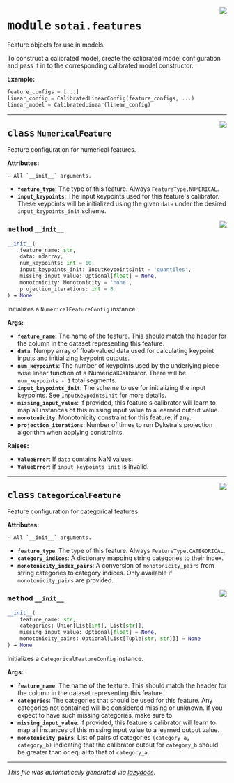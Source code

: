<!-- markdownlint-disable -->

<a href="https://github.com/SOTAI-Labs/sotai/tree/main/sotai/features.py#L0"><img align="right" style="float:right;" src="https://img.shields.io/badge/-source-cccccc?style=flat-square"></a>

# <kbd>module</kbd> `sotai.features`
Feature objects for use in models. 

To construct a calibrated model, create the calibrated model configuration and pass it in to the corresponding calibrated model constructor. 



**Example:**
 ```python
feature_configs = [...]
linear_config = CalibratedLinearConfig(feature_configs, ...)
linear_model = CalibratedLinear(linear_config)
``` 



---

<a href="https://github.com/SOTAI-Labs/sotai/tree/main/sotai/features.py#L36"><img align="right" style="float:right;" src="https://img.shields.io/badge/-source-cccccc?style=flat-square"></a>

## <kbd>class</kbd> `NumericalFeature`
Feature configuration for numerical features. 



**Attributes:**
 
    - All `__init__` arguments. 
 - <b>`feature_type`</b>:  The type of this feature. Always `FeatureType.NUMERICAL`. 
 - <b>`input_keypoints`</b>:  The input keypoints used for this feature's calibrator. These  keypoints will be initialized using the given `data` under the desired  `input_keypoints_init` scheme. 

<a href="https://github.com/SOTAI-Labs/sotai/tree/main/sotai/features.py#L47"><img align="right" style="float:right;" src="https://img.shields.io/badge/-source-cccccc?style=flat-square"></a>

### <kbd>method</kbd> `__init__`

```python
__init__(
    feature_name: str,
    data: ndarray,
    num_keypoints: int = 10,
    input_keypoints_init: InputKeypointsInit = 'quantiles',
    missing_input_value: Optional[float] = None,
    monotonicity: Monotonicity = 'none',
    projection_iterations: int = 8
) → None
```

Initializes a `NumericalFeatureConfig` instance. 



**Args:**
 
 - <b>`feature_name`</b>:  The name of the feature. This should match the header for the  column in the dataset representing this feature. 
 - <b>`data`</b>:  Numpy array of float-valued data used for calculating keypoint inputs  and initializing keypoint outputs. 
 - <b>`num_keypoints`</b>:  The number of keypoints used by the underlying piece-wise  linear function of a NumericalCalibrator. There will be  `num_keypoints - 1` total segments. 
 - <b>`input_keypoints_init`</b>:  The scheme to use for initializing the input  keypoints. See `InputKeypointsInit` for more details. 
 - <b>`missing_input_value`</b>:  If provided, this feature's calibrator will learn to  map all instances of this missing input value to a learned output value. 
 - <b>`monotonicity`</b>:  Monotonicity constraint for this feature, if any. 
 - <b>`projection_iterations`</b>:  Number of times to run Dykstra's projection  algorithm when applying constraints. 



**Raises:**
 
 - <b>`ValueError`</b>:  If `data` contains NaN values. 
 - <b>`ValueError`</b>:  If `input_keypoints_init` is invalid. 





---

<a href="https://github.com/SOTAI-Labs/sotai/tree/main/sotai/features.py#L117"><img align="right" style="float:right;" src="https://img.shields.io/badge/-source-cccccc?style=flat-square"></a>

## <kbd>class</kbd> `CategoricalFeature`
Feature configuration for categorical features. 



**Attributes:**
 
    - All `__init__` arguments. 
 - <b>`feature_type`</b>:  The type of this feature. Always `FeatureType.CATEGORICAL`. 
 - <b>`category_indices`</b>:  A dictionary mapping string categories to their index. 
 - <b>`monotonicity_index_pairs`</b>:  A conversion of `monotonicity_pairs` from string  categories to category indices. Only available if `monotonicity_pairs` are  provided. 

<a href="https://github.com/SOTAI-Labs/sotai/tree/main/sotai/features.py#L129"><img align="right" style="float:right;" src="https://img.shields.io/badge/-source-cccccc?style=flat-square"></a>

### <kbd>method</kbd> `__init__`

```python
__init__(
    feature_name: str,
    categories: Union[List[int], List[str]],
    missing_input_value: Optional[float] = None,
    monotonicity_pairs: Optional[List[Tuple[str, str]]] = None
) → None
```

Initializes a `CategoricalFeatureConfig` instance. 



**Args:**
 
 - <b>`feature_name`</b>:  The name of the feature. This should match the header for the  column in the dataset representing this feature. 
 - <b>`categories`</b>:  The categories that should be used for this feature. Any  categories not contained will be considered missing or unknown. If you  expect to have such missing categories, make sure to 
 - <b>`missing_input_value`</b>:  If provided, this feature's calibrator will learn to  map all instances of this missing input value to a learned output value. 
 - <b>`monotonicity_pairs`</b>:  List of pairs of categories `(category_a, category_b)`  indicating that the calibrator output for `category_b` should be greater  than or equal to that of `category_a`. 







---

_This file was automatically generated via [lazydocs](https://github.com/ml-tooling/lazydocs)._
